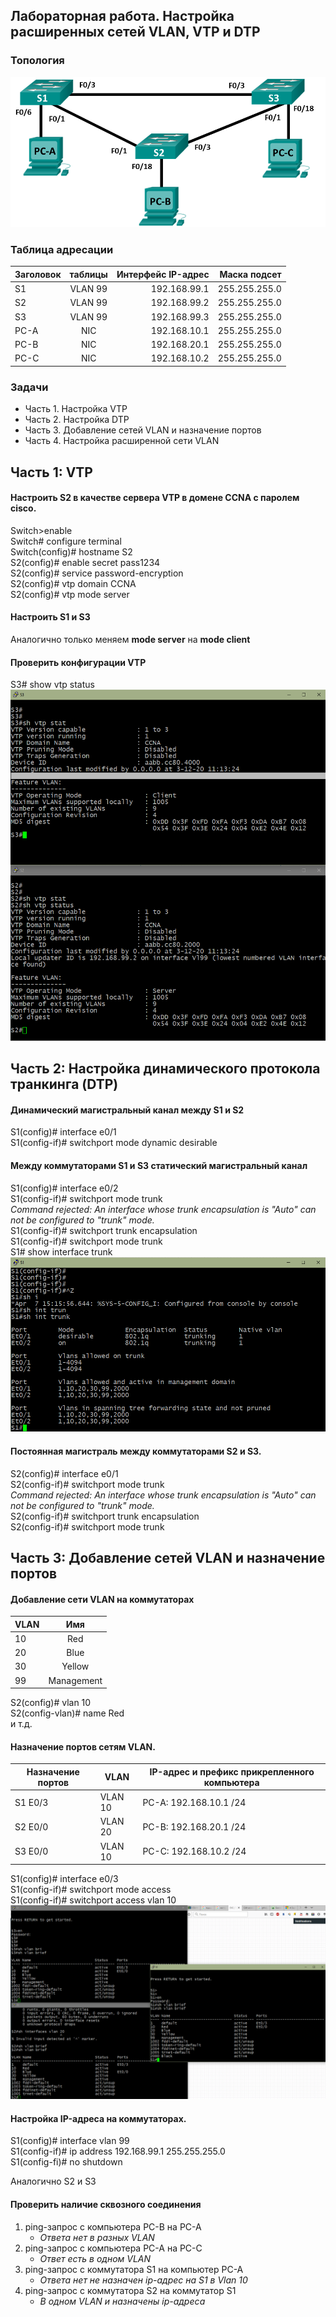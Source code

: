 ## Лабораторная работа. Настройка расширенных сетей VLAN, VTP и DTP
###	Топология
![](https://github.com/KapustaLuk/CISCO_CCNA/blob/master/Lab_2/Topol.png)
### 	Таблица адресации

|Заголовок |таблицы	|Интерфейс	IP-адрес|	Маска подсет|
|----------|:------:|------------------:|------------:|
|S1        |VLAN 99	|192.168.99.1	      |255.255.255.0|
|S2	       |VLAN 99	|192.168.99.2	      |255.255.255.0|
|S3	       |VLAN 99	|192.168.99.3	      |255.255.255.0|
|PC-A	     |NIC	    |192.168.10.1	      |255.255.255.0|
|PC-B	     |NIC	    |192.168.20.1	      |255.255.255.0|
|PC-C	     |NIC	    |192.168.10.2	      |255.255.255.0|

### Задачи
* Часть 1. Настройка VTP
* Часть 2. Настройка DTP
* Часть 3. Добавление сетей VLAN и назначение портов
* Часть 4. Настройка расширенной сети VLAN

## Часть 1: VTP
#### Настроить S2 в качестве сервера VTP в домене CCNA с паролем cisco.
Switch>enable  
Switch# configure terminal  
Switch(config)# hostname S2  
S2(config)# enable secret pass1234  
S2(config)# service password-encryption  
S2(config)# vtp domain CCNA  
S2(config)# vtp mode server
####	Настроить S1 и S3
Аналогично только меняем **mode server** на **mode client**
####	Проверить конфигурации VTP
S3# show vtp status
![](https://github.com/KapustaLuk/CISCO_CCNA/blob/master/Lab_2/Screenshot_398.png)
## Часть 2:	Настройка динамического протокола транкинга (DTP)
#### Динамический магистральный канал между S1 и S2
S1(config)# interface e0/1  
S1(config-if)# switchport mode dynamic desirable
#### Между коммутаторами S1 и S3  статический магистральный канал
S1(config)# interface e0/2  
S1(config-if)# switchport mode trunk  
*Command rejected: An interface whose trunk encapsulation is "Auto" can not be configured to "trunk" mode.*  
S1(config-if)# switchport trunk encapsulation  
S1(config-if)# switchport mode trunk  
S1# show interface trunk
![](https://github.com/KapustaLuk/CISCO_CCNA/blob/master/Lab_2/Screenshot_399.png)
#### Постоянная магистраль между коммутаторами S2 и S3.
S2(config)# interface e0/1  
S2(config-if)# switchport mode trunk  
*Command rejected: An interface whose trunk encapsulation is "Auto" can not be configured to "trunk" mode.*  
S2(config-if)# switchport trunk encapsulation  
S2(config-if)# switchport mode trunk
## Часть 3:	Добавление сетей VLAN и назначение портов
#### Добавление сети VLAN на коммутаторах
|VLAN	|Имя  |
|-----|:---:|
|10	  |Red| |
|20	  |Blue |
|30	  |Yellow|
|99	  |Management|

S2(config)# vlan 10  
S2(config-vlan)# name Red  
и т.д.
#### Назначение портов сетям VLAN.
|Назначение портов|	VLAN|	IP-адрес и префикс прикрепленного компьютера|
|-----------------|-----|---------------------------------------------|
|S1 E0/3	  |VLAN 10	|PC-A: 192.168.10.1 /24|
|S2 E0/0	  |VLAN 20	|PC-B: 192.168.20.1 /24|
|S3 E0/0	  |VLAN 10	|PC-C: 192.168.10.2 /24|

S1(config)# interface e0/3  
S1(config-if)# switchport mode access  
S1(config-if)# switchport access vlan 10  
![](https://github.com/KapustaLuk/CISCO_CCNA/blob/master/Lab_2/Screenshot_401.png)
#### Настройка IP-адреса на коммутаторах.
S1(config)# interface vlan 99  
S1(config-if)# ip address 192.168.99.1 255.255.255.0  
S1(config-fi)# no shutdown  

Аналогично S2 и S3
#### Проверить наличие сквозного соединения
1. ping-запрос с компьютера PC-B на PC-A  
   * *Ответа нет в разных VLAN*  
2. ping-запрос с компьютера PC-A на PC-C
   * *Ответ есть в одном VLAN*
3. ping-запрос с коммутатора S1 на компьютер PC-A
   * *Ответа нет не назначен ip-адрес на S1 в Vlan 10*
4. ping-запрос с коммутатора S2 на коммутатор S1
   * *В одном VLAN и назначены ip-адреса*
